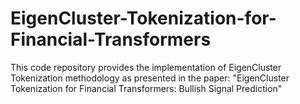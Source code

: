 # EigenCluster-Tokenization-for-Financial-Transformers
This code repository provides the implementation of EigenCluster Tokenization methodology as presented in the paper:    "EigenCluster Tokenization for Financial Transformers: Bullish Signal Prediction"
